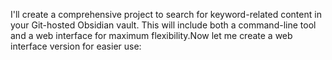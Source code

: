 I'll create a comprehensive project to search for keyword-related content in your Git-hosted Obsidian vault. This will include both a command-line tool and a web interface for maximum flexibility.Now let me create a web interface version for easier use:
